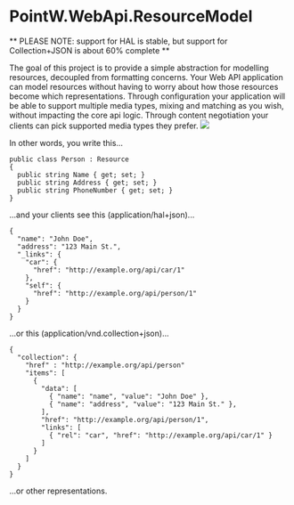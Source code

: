 # PointW.WebApi.ResourceModel

** PLEASE NOTE: support for HAL is stable, but support for Collection+JSON is about 60% complete **

The goal of this project is to provide a simple abstraction for modelling resources, decoupled from formatting concerns.  Your Web API application can model resources without having to worry about how those resources become which representations.  Through configuration your application will be able to support multiple media types, mixing and matching as you wish, without impacting the core api logic.  Through content negotiation your clients can pick supported media types they prefer.
<img src="https://github.com/biscuit314/PointW.WebApi.ResourceModel/blob/master/docs/img/overview.png"></img>

In other words, you write this...

    public class Person : Resource
    {
      public string Name { get; set; }
      public string Address { get; set; }
      public string PhoneNumber { get; set; }
    }  

...and your clients see this (application/hal+json)...

    {
      "name": "John Doe",
      "address": "123 Main St.",
      "_links": {
        "car": {
          "href": "http://example.org/api/car/1"
        },
        "self": {
          "href": "http://example.org/api/person/1"
        }
      }
    }

...or this (application/vnd.collection+json)...

    {
      "collection": {
        "href" : "http://example.org/api/person"
        "items": [
          {
            "data": [
              { "name": "name", "value": "John Doe" },
              { "name": "address", "value": "123 Main St." },
            ],
            "href": "http://example.org/api/person/1",
            "links": [
              { "rel": "car", "href": "http://example.org/api/car/1" }
            ]
          }
        ]
      }
    }

...or other representations.